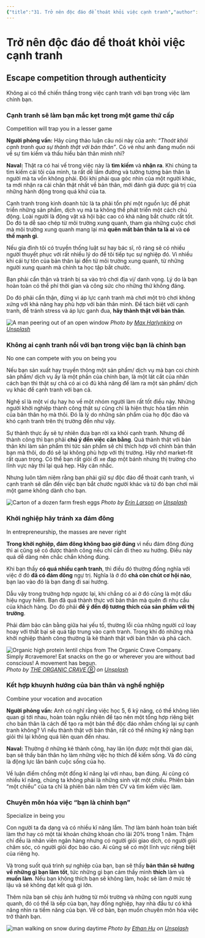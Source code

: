```yaml
---
{"title":"31. Trở nên độc đáo để thoát khỏi việc cạnh tranh","author":["Naval Ravikant"],"type":null,"category":"finance","related":["[[💸 Làm giàu không cần may mắn]]"],"word-count":1536,"dg-publish":true,"dg-hide":true,"tags":["publish","Naval-Ravikant","rich","finance"],"deck":null,"anki tags":null,"permalink":"/2-reading/books/lam-giau-khong-can-may-man-naval/31-tro-nen-doc-dao-de-thoat-khoi-viec-canh-tranh/","hide":true,"dgPassFrontmatter":true}
---
```


# Trở nên độc đáo để thoát khỏi việc cạnh tranh
## Escape competition through authenticity  

Không ai có thể chiến thắng trong việc cạnh tranh với bạn trong việc làm chính bạn.

### Cạnh tranh sẽ làm bạn mắc kẹt trong một game thứ cấp
Competition will trap you in a lesser game

**Người phỏng vấn:** Hãy cùng thảo luận câu nói này của anh: *“Thoát khỏi cạnh tranh qua sự thành thật với bản thân”*. Có vẻ như anh đang muốn nói về sự tìm kiếm và thấu hiểu bản thân mình nhỉ?

**Naval:** Thật ra có hai vế trong việc này là **tìm kiếm** và **nhận ra**. Khi chúng ta tìm kiếm cái tôi của mình, ta rất dễ lầm đường và tưởng tượng bản thân là người mà ta vốn không phải. Đôi khi phải qua góc nhìn của một người khác, ta mới nhận ra cái chân thật nhất về bản thân, mới đánh giá được giá trị của những hành động trong quá khứ của ta.

Cạnh tranh trong kinh doanh tức là ta phải tổn phí một nguồn lực để phát triển những sản phẩm, dịch vụ mà ta không thể phát triển một cách chủ động. Loài người là động vật xã hội bậc cao có khả năng bắt chước rất tốt. Do đó ta dễ sao chép từ môi trường xung quanh, tham gia những cuộc chơi mà môi trường xung quanh mang lại mà **quên mất bản thân ta là ai** và **có thế mạnh gì**.

Nếu gia đình tôi có truyền thống luật sư hay bác sĩ, rõ ràng sẽ có nhiều người thuyết phục với rất nhiều lý do để tôi tiếp tục sự nghiệp đó. Vì nhiều khi cái tự tôn của bản thân lại đến từ môi trường xung quanh, từ những người xung quanh mà chính ta học tập bắt chước.

Bạn phải cẩn thận và tránh bị sa vào trò chơi địa vị/ danh vọng. Lý do là bạn hoàn toàn có thể phí thời gian và công sức cho những thứ không đáng.

Do đó phải cẩn thận, đừng vì áp lực cạnh tranh mà chơi một trò chơi không xứng với khả năng hay phù hợp với bản thân mình. Để tách biệt với cạnh tranh, để tránh stress và áp lực ganh đua, **hãy thành thật với bản thân**.

![A man peering out of an open window](https://images.unsplash.com/photo-1630710577148-7dab2242b56f?crop=entropy&cs=tinysrgb&fit=max&fm=jpg&ixid=M3wzNjAwOTd8MHwxfHNlYXJjaHw3NXx8YmUlMjB5b3Vyc2VsZnxlbnwwfDB8fHwxNjk0NDA4OTk2fDA&ixlib=rb-4.0.3&q=80&w=1080)
*Photo by [Max Harlynking](https://unsplash.com/@harlynkingm?utm_source=Obsidian%20Image%20Inserter%20Plugin&utm_medium=referral) on [Unsplash](https://unsplash.com/?utm_source=Obsidian%20Image%20Inserter%20Plugin&utm_medium=referral)*

### Không ai cạnh tranh nổi với bạn trong việc bạn là chính bạn
No one can compete with you on being you

Nếu bạn sản xuất hay truyền thông một sản phẩm/ dịch vụ mà bạn coi chính sản phẩm/ dịch vụ ấy là một phần của chính bạn, là một lát cắt của nhân cách bạn thì thật sự chả có ai có đủ khả năng để làm ra một sản phẩm/ dịch vụ khác để cạnh tranh với bạn cả.

Nghệ sĩ là một ví dụ hay ho về một nhóm người làm rất tốt điều này. Những người khởi nghiệp thành công thật sự cũng chỉ là hiện thực hóa tầm nhìn của bản thân họ mà thôi. Đó là lý do những sản phẩm của họ độc đáo và khó cạnh tranh trên thị trường đến như vậy.

Sự thành thực ấy sẽ tự nhiên đưa bạn rời xa khỏi cạnh tranh. Nhưng để thành công thì bạn phải **chú ý đến việc** **cân bằng**. Quá thành thật với bản thân khi làm sản phẩm thì tức sản phẩm sẽ chỉ thích hợp với chính bản thân bạn mà thôi, do đó sẽ lại không phù hợp với thị trường. Hãy nhớ market-fit rất quan trọng. Có thể bạn rất giỏi đi xe đạp một bánh nhưng thị trường cho lĩnh vực này thì lại quá hẹp. Hãy cân nhắc.

Nhưng luôn tâm niệm rằng bạn phải giữ sự độc đáo để thoát cạnh tranh, vì cạnh tranh sẽ dẫn đến việc bạn bắt chước người khác và từ đó bạn chơi mãi một game không dành cho bạn.

![Carton of a dozen farm fresh eggs](https://images.unsplash.com/photo-1660224286794-fc173fa9295c?crop=entropy&cs=tinysrgb&fit=max&fm=jpg&ixid=M3wzNjAwOTd8MHwxfHNlYXJjaHw0MDV8fHVuaXF1ZSUyMHRoaW5nc3xlbnwwfDB8fHwxNjk0NDA5MTY1fDA&ixlib=rb-4.0.3&q=80&w=1080)
*Photo by [Erin Larson](https://unsplash.com/@erinlarsonphotography?utm_source=Obsidian%20Image%20Inserter%20Plugin&utm_medium=referral) on [Unsplash](https://unsplash.com/?utm_source=Obsidian%20Image%20Inserter%20Plugin&utm_medium=referral)*

### Khởi nghiệp hãy tránh xa đám đông
In entrepreneurship, the masses are never right

**Trong khởi nghiệp, đám đông không bao giờ đúng** vì nếu đám đông đúng thì ai cũng sẽ có được thành công nếu chỉ cần đi theo xu hướng. Điều này quá dễ dàng nên chắc chắn không đúng.

Khi bạn thấy **có quá nhiều cạnh tranh**, thì điều đó thường đồng nghĩa với việc ở đó **đã có đám đông** ngự trị. Nghĩa là ở đó **chả còn chút cơ hội nào**, bạn lao vào đó là bạn đang đi sai hướng.

Dẫu vậy trong trường hợp ngược lại, khi chẳng có ai ở đó cũng là một dấu hiệu nguy hiểm. Bạn đã quá thành thực với bản thân mà quên đi nhu cầu của khách hàng. Do đó phải **để ý đến độ tương thích của sản phẩm với thị trường**.

Phải đảm bảo cân bằng giữa hai yếu tố, thường lỗi của những người cứ loay hoay với thất bại sẽ quá tập trung vào cạnh tranh. Trong khi đó những nhà khởi nghiệp thành công thường là kẻ thành thật với bản thân và phá cách.

![Organic high protein lentil chips from The Organic Crave Company. Simply #cravemore! Eat snacks on the go or wherever you are without bad conscious! A movement has begun.](https://images.unsplash.com/photo-1621057621213-ae321e2535cd?crop=entropy&cs=tinysrgb&fit=max&fm=jpg&ixid=M3wzNjAwOTd8MHwxfHNlYXJjaHw1Mnx8ZW50cmVwcmVuZXVyc2hpcHxlbnwwfDB8fHwxNjk0NDA5MjU2fDA&ixlib=rb-4.0.3&q=80&w=1080)
*Photo by [THE ORGANIC CRAVE Ⓡ](https://unsplash.com/@theorganiccrave?utm_source=Obsidian%20Image%20Inserter%20Plugin&utm_medium=referral) on [Unsplash](https://unsplash.com/?utm_source=Obsidian%20Image%20Inserter%20Plugin&utm_medium=referral)*

### Kết hợp khuynh hướng của bản thân và nghề nghiệp
Combine your vocation and avocation

**Người phỏng vấn:** Anh có nghĩ rằng việc học 5, 6 kỹ năng, có thể không liên quan gì tới nhau, hoàn toàn ngẫu nhiên để tạo nên một tổng hợp riêng biệt cho bản thân là cách để tạo ra một bản thể độc đáo nhằm chống lại sự cạnh tranh không? Vì nếu thành thật với bản thân, rất có thể những kỹ năng bạn giỏi thì lại không quá liên quan đến nhau.

**Naval:** Thường ở những kẻ thành công, hay lăn lộn được một thời gian dài, bạn sẽ thấy bản thân họ làm những việc họ thích để kiếm sống. Và đó cũng là động lực lăn bánh cuộc sống của họ.

Về luận điểm chồng một đống kĩ năng lại với nhau, bạn đúng. Ai cũng có nhiều kĩ năng, chúng ta không phải là những sinh vật một chiều. Phiên bản “một chiều” của ta chỉ là phiên bản nằm trên CV và tìm kiếm việc làm.

### Chuyên môn hóa việc “bạn là chính bạn”
Specialize in being you

Con người ta đa dạng và có nhiều kĩ năng lắm. Thợ làm bánh hoàn toàn biết làm thơ hay có một tài khoản chứng khoán cho lãi 20% trong 1 năm. Thậm chí đều là nhân viên ngân hàng nhưng có người giỏi giao dịch, có người giỏi chăm sóc, có người giỏi đọc báo cáo. Ai cũng sẽ có một lĩnh vực riêng biệt của riêng họ.

Và trong suốt quá trình sự nghiệp của bạn, bạn sẽ thấy **bản thân sẽ hướng về những gì bạn làm tốt**, tức những gì bạn cảm thấy mình **thích** làm và **muốn làm**. Nếu bạn không thích bạn sẽ không làm, hoặc sẽ làm ở mức tệ lậu và sẽ không đạt kết quả gì lớn.

Thêm nữa bạn sẽ chịu ảnh hưởng từ môi trường và những con người xung quanh, đó có thể là sếp của bạn, hay đồng nghiệp, hay nhà đầu tư có khả năng nhìn ra tiềm năng của bạn. Về cơ bản, bạn muốn chuyên môn hóa việc trở thành bạn.

![man walking on snow during daytime](https://images.unsplash.com/photo-1520891512168-7c1ed8f75832?crop=entropy&cs=tinysrgb&fit=max&fm=jpg&ixid=M3wzNjAwOTd8MHwxfHNlYXJjaHwxMXx8U3BlY2lhbHxlbnwwfDB8fHwxNjk0NDA5Mzg5fDA&ixlib=rb-4.0.3&q=80&w=1080)
*Photo by [Ethan Hu](https://unsplash.com/@ethanhjy?utm_source=Obsidian%20Image%20Inserter%20Plugin&utm_medium=referral) on [Unsplash](https://unsplash.com/?utm_source=Obsidian%20Image%20Inserter%20Plugin&utm_medium=referral)*